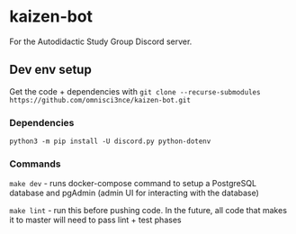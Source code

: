 # kaizen-bot

For the Autodidactic Study Group Discord server.

## Dev env setup

Get the code + dependencies with `git clone --recurse-submodules https://github.com/omnisci3nce/kaizen-bot.git`

### Dependencies

`python3 -m pip install -U discord.py python-dotenv`

### Commands

`make dev` - runs docker-compose command to setup a PostgreSQL database and pgAdmin (admin UI for interacting with the database)

`make lint` - run this before pushing code. In the future, all code that makes it to master will need to pass lint + test phases
